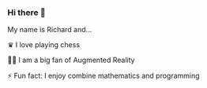 ### Hi there 👋
My name is Richard and...

♛ I love playing chess

👨‍💻 I am a big fan of Augmented Reality

⚡ Fun fact: I enjoy combine mathematics and programming 



